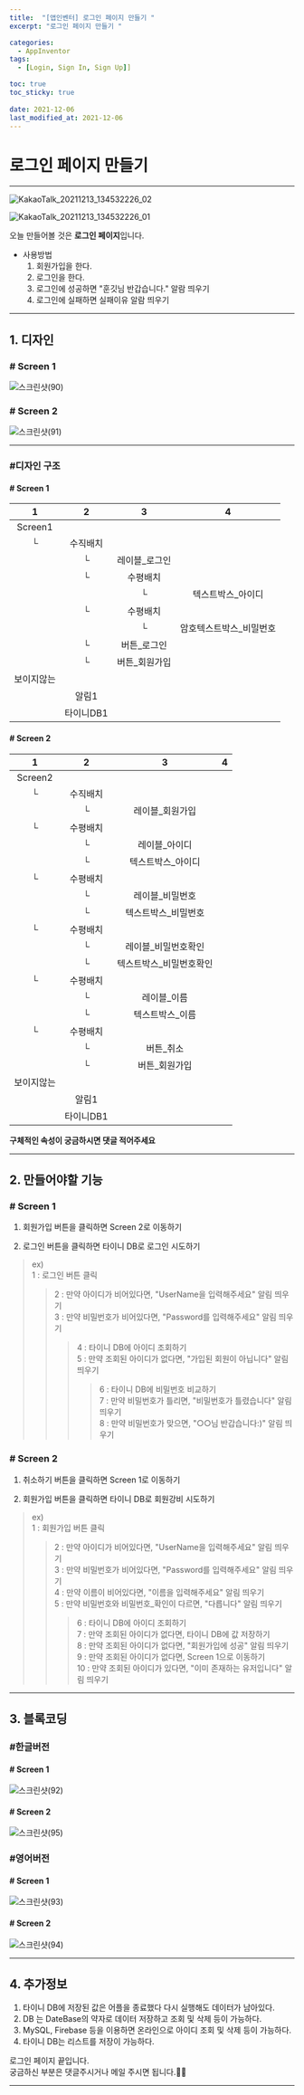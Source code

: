 ```yaml
---
title:  "[앱인벤터] 로그인 페이지 만들기 "
excerpt: "로그인 페이지 만들기 "

categories:
  - AppInventor
tags:
  - [Login, Sign In, Sign Up]]

toc: true
toc_sticky: true
 
date: 2021-12-06
last_modified_at: 2021-12-06
---
```


# 로그인 페이지 만들기

---  

![KakaoTalk_20211213_134532226_02](https://user-images.githubusercontent.com/55564114/145754223-f77b5366-0fee-43b6-a6fd-6f8bc258627f.png)  

![KakaoTalk_20211213_134532226_01](https://user-images.githubusercontent.com/55564114/145754101-588a04aa-35a6-48aa-9fb6-539d4743ecff.png)  



오늘 만들어볼 것은 **로그인 페이지**입니다.  
- 사용방법  
  1. 회원가입을 한다.  
  2. 로그인을 한다.  
  3. 로그인에 성공하면 "훈깃님 반갑습니다." 알람 띄우기  
  4. 로그인에 실패하면 실패이유 알람 띄우기  

---
## 1. 디자인

### # Screen 1
![스크린샷(90)](https://user-images.githubusercontent.com/55564114/145754442-3b581bbd-9d93-4539-88cc-536ea932ae26.png)  

### # Screen 2
![스크린샷(91)](https://user-images.githubusercontent.com/55564114/145754459-4067faa5-4875-4e11-ad98-b13ad826535c.png)  

---

### #디자인 구조

#### # Screen 1

| 1 | 2 | 3 | 4 | 
| :---: | :---: | :---: | :---: | 
| Screen1 |  |  |
|└|수직배치|
||└|레이블_로그인|
||└|수평배치|
|||└|텍스트박스_아이디|
||└|수평배치|
|||└|암호텍스트박스_비밀번호|
||└|버튼_로그인|
||└|버튼_회원가입|
|보이지않는||
||알림1|
||타이니DB1|  

#### # Screen 2

| 1 | 2 | 3 | 4 | 
| :---: | :---: | :---: | :---: | 
| Screen2 |  |  |
|└|수직배치|
||└|레이블_회원가입|
|└|수평배치|
||└|레이블_아이디|
||└|텍스트박스_아이디|
|└|수평배치||
||└|레이블_비밀번호|
||└|텍스트박스_비밀번호|
|└|수평배치||
||└|레이블_비밀번호확인|
||└|텍스트박스_비밀번호확인|
|└|수평배치|
||└|레이블_이름|
||└|텍스트박스_이름|
|└|수평배치|
||└|버튼_취소|
||└|버튼_회원가입|
|보이지않는|
||알림1|
||타이니DB1|
  

**구체적인 속성이 궁금하시면 댓글 적어주세요**

---

## 2. 만들어야할 기능 

### # Screen 1

1. 회원가입 버튼을 클릭하면 Screen 2로 이동하기  

2. 로그인 버튼을 클릭하면 타이니 DB로 로그인 시도하기  
> ex)  
> 1 : 로그인 버튼 클릭  
>> 2 : 만약 아이디가 비어있다면, "UserName을 입력해주세요" 알림 띄우기  
>> 3 : 만약 비밀번호가 비어있다면, "Password를 입력해주세요" 알림 띄우기  
>>> 4 : 타이니 DB에 아이디 조회하기  
>>> 5 : 만약 조회된 아이디가 없다면, "가입된 회원이 아닙니다" 알림 띄우기  
>>>> 6 : 타이니 DB에 비밀번호 비교하기  
>>>> 7 : 만약 비밀번호가 틀리면, "비밀번호가 틀렸습니다" 알림 띄우기  
>>>> 8 : 만약 비밀번호가 맞으면, "○○님 반갑습니다:)" 알림 띄우기  

### # Screen 2

1. 취소하기 버튼을 클릭하면 Screen 1로 이동하기  

2. 회원가입 버튼을 클릭하면 타이니 DB로 회원강비 시도하기
> ex)  
> 1 : 회원가입 버튼 클릭  
>> 2 : 만약 아이디가 비어있다면, "UserName을 입력해주세요" 알림 띄우기  
>> 3 : 만약 비밀번호가 비어있다면, "Password를 입력해주세요" 알림 띄우기  
>> 4 : 만약 이름이 비어있다면, "이름을 입력해주세요" 알림 띄우기  
>> 5 : 만약 비밀번호와 비밀번호_확인이 다르면, "다릅니다" 알림 띄우기  
>>> 6 : 타이니 DB에 아이디 조회하기  
>>> 7 : 만약 조회된 아이디가 없다면, 타이니 DB에 값 저장하기  
>>> 8 : 만약 조회된 아이디가 없다면, "회원가입에 성공" 알림 띄우기  
>>> 9 : 만약 조회된 아이디가 없다면, Screen 1으로 이동하기  
>>> 10 : 만약 조회된 아이디가 있다면, "이미 존재하는 유저입니다" 알림 띄우기  

---

## 3. 블록코딩

### #한글버전  

#### # Screen 1  
![스크린샷(92)](https://user-images.githubusercontent.com/55564114/145756001-8ad0f25f-e5df-4d29-909b-a47d83478873.png)  

#### # Screen 2  
![스크린샷(95)](https://user-images.githubusercontent.com/55564114/145756224-d9aa613b-8e5c-4914-8a2c-03292e7bc375.png)  




### #영어버전  

#### # Screen 1  
![스크린샷(93)](https://user-images.githubusercontent.com/55564114/145756048-1b6df145-5c1c-4aa1-abfd-c2722f9ab634.png)  

#### # Screen 2  
![스크린샷(94)](https://user-images.githubusercontent.com/55564114/145756154-3597452e-7b57-4da5-955b-478971d62945.png)  



---

## 4. 추가정보

1. 타이니 DB에 저장된 값은 어플을 종료했다 다시 실행해도 데이터가 남아있다.  
2. DB 는 DateBase의 약자로 데이터 저장하고 조회 및 삭제 등이 가능하다.  
3. MySQL, Firebase 등을 이용하면 온라인으로 아이디 조회 및 삭제 등이 가능하다.  
4. 타이니 DB는 리스트를 저장이 가능하다.  

로그인 페이지 끝입니다.  
궁금하신 부분은 댓글주시거나 메일 주시면 됩니다.🥰🥰  

---

